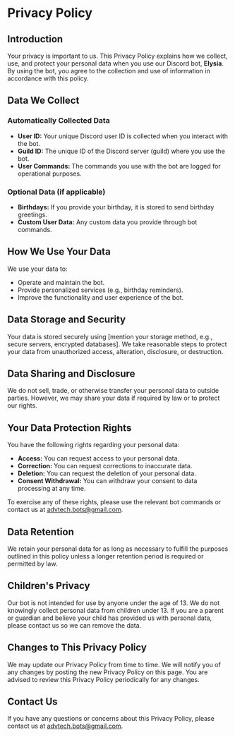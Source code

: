 # Privacy Policy

## Introduction
Your privacy is important to us. This Privacy Policy explains how we collect, use, and protect your personal data when you use our Discord bot, **Elysia**. By using the bot, you agree to the collection and use of information in accordance with this policy.

## Data We Collect

### Automatically Collected Data
- **User ID:** Your unique Discord user ID is collected when you interact with the bot.
- **Guild ID:** The unique ID of the Discord server (guild) where you use the bot.
- **User Commands:** The commands you use with the bot are logged for operational purposes.
  
### Optional Data (if applicable)
- **Birthdays:** If you provide your birthday, it is stored to send birthday greetings.
- **Custom User Data:** Any custom data you provide through bot commands.

## How We Use Your Data
We use your data to:
- Operate and maintain the bot.
- Provide personalized services (e.g., birthday reminders).
- Improve the functionality and user experience of the bot.

## Data Storage and Security
Your data is stored securely using [mention your storage method, e.g., secure servers, encrypted databases]. We take reasonable steps to protect your data from unauthorized access, alteration, disclosure, or destruction.

## Data Sharing and Disclosure
We do not sell, trade, or otherwise transfer your personal data to outside parties. However, we may share your data if required by law or to protect our rights.

## Your Data Protection Rights
You have the following rights regarding your personal data:
- **Access:** You can request access to your personal data.
- **Correction:** You can request corrections to inaccurate data.
- **Deletion:** You can request the deletion of your personal data.
- **Consent Withdrawal:** You can withdraw your consent to data processing at any time.

To exercise any of these rights, please use the relevant bot commands or contact us at advtech.bots@gmail.com.

## Data Retention
We retain your personal data for as long as necessary to fulfill the purposes outlined in this policy unless a longer retention period is required or permitted by law.

## Children's Privacy
Our bot is not intended for use by anyone under the age of 13. We do not knowingly collect personal data from children under 13. If you are a parent or guardian and believe your child has provided us with personal data, please contact us so we can remove the data.

## Changes to This Privacy Policy
We may update our Privacy Policy from time to time. We will notify you of any changes by posting the new Privacy Policy on this page. You are advised to review this Privacy Policy periodically for any changes.

## Contact Us
If you have any questions or concerns about this Privacy Policy, please contact us at advtech.bots@gmail.com.
